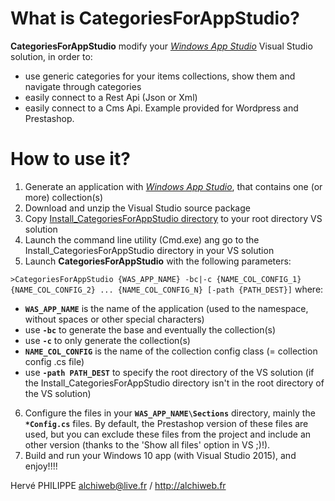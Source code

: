# What is **CategoriesForAppStudio**?
**CategoriesForAppStudio** modify your [*Windows App Studio*](http://appstudio.windows.com) Visual Studio solution, in order to:
 - use generic categories for your items collections, show them and navigate through categories
 - easily connect to a Rest Api (Json or Xml)
 - easily connect to a Cms Api. Example provided for Wordpress and Prestashop.
 
# How to use it?
1. Generate an application with [*Windows App Studio*](http://appstudio.windows.com), that contains one (or more) collection(s)
2. Download and unzip the Visual Studio source package
3. Copy [Install_CategoriesForAppStudio directory](Install_CategoriesForAppStudio) to your root directory VS solution
4. Launch the command line utility (Cmd.exe) ang go to the Install_CategoriesForAppStudio directory in your VS solution
5. Launch **CategoriesForAppStudio** with the following parameters:

`>CategoriesForAppStudio {WAS_APP_NAME} -bc|-c {NAME_COL_CONFIG_1} {NAME_COL_CONFIG_2} ... {NAME_COL_CONFIG_N} [-path {PATH_DEST}]` where:
  - **`WAS_APP_NAME`** is the name of the application (used to the namespace, without spaces or other special characters)
  - use **`-bc`** to generate the base and eventually the collection(s)
  - use **`-c`** to only generate the collection(s)
  - **`NAME_COL_CONFIG`** is the name of the collection config class (= collection config .cs file)
  - use **`-path PATH_DEST`** to specify the root directory of the VS solution (if the Install_CategoriesForAppStudio directory isn't in the root directory of the VS solution)
6. Configure the files in your **`WAS_APP_NAME\Sections`** directory, mainly the **`*Config.cs`** files.
 By default, the Prestashop version of these files are used, but you can exclude these files from the project and include an other version (thanks to the 'Show all files' option in VS ;)!).
7. Build and run your Windows 10 app (with Visual Studio 2015), and enjoy!!!!

Hervé PHILIPPE 
alchiweb@live.fr / http://alchiweb.fr